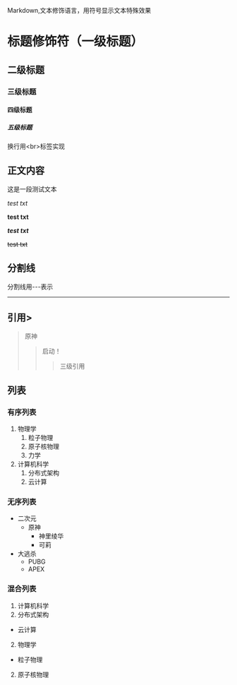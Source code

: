 Markdown,文本修饰语言，用符号显示文本特殊效果<br>

# 标题修饰符（一级标题）

## 二级标题

### 三级标题

#### 四级标题

##### 五级标题

换行用\<br\>标签实现

## 正文内容

这是一段测试文本

*test txt*

**test txt**

***test txt***

~~test txt~~

## 分割线
分割线用\-\-\-表示

---

## 引用\>

> 原神
>> 启动！
>>> 三级引用

## 列表
### 有序列表
1. 物理学
    1. 粒子物理
    2. 原子核物理
    3. 力学
2. 计算机科学
    1. 分布式架构
    2. 云计算
### 无序列表
* 二次元
  * 原神
    * 神里绫华
    * 可莉
* 大逃杀
  * PUBG
  * APEX
### 混合列表
1. 计算机科学
  1. 分布式架构
  * 云计算
2. 物理学
  * 粒子物理
  2. 原子核物理
